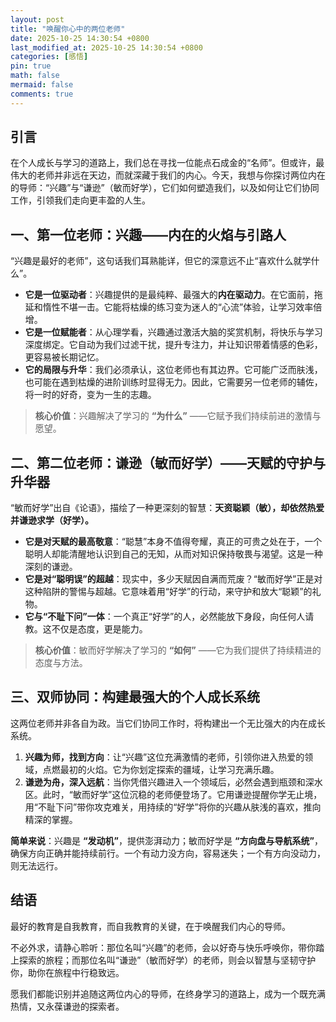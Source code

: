 ```yaml
---
layout: post
title: "唤醒你心中的两位老师"
date: 2025-10-25 14:30:54 +0800
last_modified_at: 2025-10-25 14:30:54 +0800
categories: [感悟]
pin: true
math: false
mermaid: false
comments: true
---
```



## 引言

在个人成长与学习的道路上，我们总在寻找一位能点石成金的“名师”。但或许，最伟大的老师并非远在天边，而就深藏于我们的内心。今天，我想与你探讨两位内在的导师：“兴趣”与“谦逊”（敏而好学），它们如何塑造我们，以及如何让它们协同工作，引领我们走向更丰盈的人生。

## 一、第一位老师：兴趣——内在的火焰与引路人

“兴趣是最好的老师”，这句话我们耳熟能详，但它的深意远不止“喜欢什么就学什么”。

*   **它是一位驱动者**：兴趣提供的是最纯粹、最强大的**内在驱动力**。在它面前，拖延和惰性不堪一击。它能将枯燥的练习变为迷人的“心流”体验，让学习效率倍增。
*   **它是一位赋能者**：从心理学看，兴趣通过激活大脑的奖赏机制，将快乐与学习深度绑定。它自动为我们过滤干扰，提升专注力，并让知识带着情感的色彩，更容易被长期记忆。
*   **它的局限与升华**：我们必须承认，这位老师也有其边界。它可能广泛而肤浅，也可能在遇到枯燥的进阶训练时显得无力。因此，它需要另一位老师的辅佐，将一时的好奇，变为一生的志趣。

> **核心价值**：兴趣解决了学习的 **“为什么”** ——它赋予我们持续前进的激情与愿望。

## 二、第二位老师：谦逊（敏而好学）——天赋的守护与升华器

“敏而好学”出自《论语》，描绘了一种更深刻的智慧：**天资聪颖（敏），却依然热爱并谦逊求学（好学）。**

*   **它是对天赋的最高敬意**：“聪慧”本身不值得夸耀，真正的可贵之处在于，一个聪明人却能清醒地认识到自己的无知，从而对知识保持敬畏与渴望。这是一种深刻的谦逊。
*   **它是对“聪明误”的超越**：现实中，多少天赋因自满而荒废？“敏而好学”正是对这种陷阱的警惕与超越。它意味着用“好学”的行动，来守护和放大“聪颖”的礼物。
*   **它与“不耻下问”一体**：一个真正“好学”的人，必然能放下身段，向任何人请教。这不仅是态度，更是能力。

> **核心价值**：敏而好学解决了学习的 **“如何”** ——它为我们提供了持续精进的态度与方法。

## 三、双师协同：构建最强大的个人成长系统

这两位老师并非各自为政。当它们协同工作时，将构建出一个无比强大的内在成长系统。

1.  **兴趣为师，找到方向**：让“兴趣”这位充满激情的老师，引领你进入热爱的领域，点燃最初的火焰。它为你划定探索的疆域，让学习充满乐趣。
2.  **谦逊为舟，深入远航**：当你凭借兴趣进入一个领域后，必然会遇到瓶颈和深水区。此时，“敏而好学”这位沉稳的老师便登场了。它用谦逊提醒你学无止境，用“不耻下问”带你攻克难关，用持续的“好学”将你的兴趣从肤浅的喜欢，推向精深的掌握。

**简单来说**：兴趣是 **“发动机”**，提供澎湃动力；敏而好学是 **“方向盘与导航系统”**，确保方向正确并能持续前行。一个有动力没方向，容易迷失；一个有方向没动力，则无法远行。

## 结语

最好的教育是自我教育，而自我教育的关键，在于唤醒我们内心的导师。

不必外求，请静心聆听：那位名叫“兴趣”的老师，会以好奇与快乐呼唤你，带你踏上探索的旅程；而那位名叫“谦逊”（敏而好学）的老师，则会以智慧与坚韧守护你，助你在旅程中行稳致远。

愿我们都能识别并追随这两位内心的导师，在终身学习的道路上，成为一个既充满热情，又永葆谦逊的探索者。
